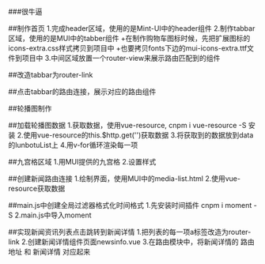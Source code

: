 ###很牛逼

##制作首页
1.完成header区域，使用的是Mint-UI中的header组件
2.制作tabbar区域，使用的是MUI中的tabber组件
	+在制作购物车图标时候，先把扩展图标的icons-extra.css样式拷贝到项目中
	+也要拷贝fonts下边的mui-icons-extra.ttf文件到项目中
3.中间区域放置一个router-view来展示路由匹配到的组件

##改造tabbar为router-link

##点击tabbar的路由连接，展示对应的路由组件

##轮播图制作

##加载轮播图数据
1.获取数据，使用vue-resource, cnpm i vue-resource -S  安装
2.使用vue-resource的this.$http.get('')获取数据
3.将获取到的数据放到data的lunbotuList上
4.用v-for循环渲染每一项

##九宫格区域
1.用MUI提供的九宫格
2.设置样式

##创建新闻路由连接
1.绘制界面，使用MUI中的media-list.html
2.使用vue-resource获取数据

##main.js中创建全局过滤器格式化时间格式
1.先安装时间插件 cnpm i moment -S
2.main.js中导入moment

##实现新闻资讯列表点击跳转到新闻详情
1.把列表的每一项a标签改造为router-link
2.创建新闻详情组件页面newsinfo.vue
3.在路由模块中，将新闻详情的	路由地址	和	新闻详情	对应起来